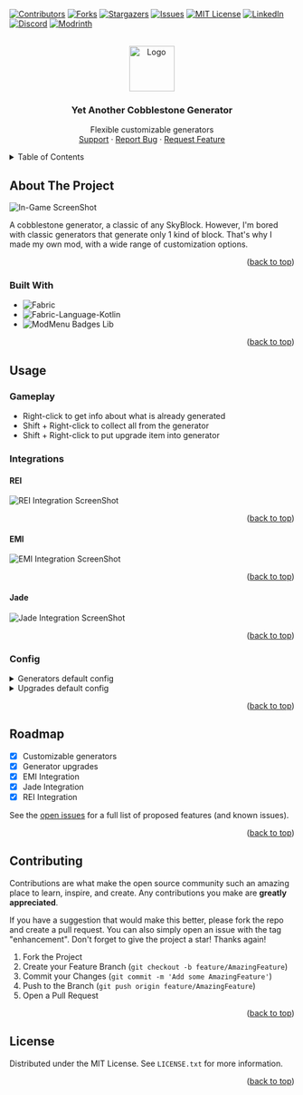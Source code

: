 <!-- Suppress IDEA Warnings -->
<!--suppress ALL -->

<a name="readme-top"></a>

[![Contributors][contributors-shield]][contributors-url]
[![Forks][forks-shield]][forks-url]
[![Stargazers][stars-shield]][stars-url]
[![Issues][issues-shield]][issues-url]
[![MIT License][license-shield]][license-url]
[![LinkedIn][linkedin-shield]][linkedin-url]
[![Discord][discord-shield]][discord-url]
[![Modrinth][modrinth-shield]][modrinth-url]

<br />
<div align="center">
  <a href="https://github.com/syorito-hatsuki/yet-another-cobble-gen">
    <img src="https://github.com/syorito-hatsuki/yet-another-cobble-gen/blob/1.20/src/main/resources/assets/yacg/icon.png" alt="Logo" width="80" height="80">
  </a>

<h3 align="center">Yet Another Cobblestone Generator</h3>

  <p align="center">
    Flexible customizable generators
    <br />
    <a href="https://discord.gg/pbwnMwnUD6">Support</a>
    ·
    <a href="https://github.com/syorito-hatsuki/yet-another-cobble-gen/issues">Report Bug</a>
    ·
    <a href="https://github.com/syorito-hatsuki/yet-another-cobble-gen/issues">Request Feature</a>
  </p>
</div>

<details>
  <summary>Table of Contents</summary>
  <ol>
    <li>
      <a href="#about-the-project">About The Project</a>
      <ul>
        <li><a href="#built-with">Built With</a></li>
      </ul>
    </li>
    <li>
      <a href="#usage">Usage</a>
      <ul>
        <li><a href="#gameplay">Gameplay</a></li>
        <li><a href="#integrations">Integrations</a>
                <ul>
                  <li><a href="#rei">REI</a></li>
                  <li><a href="#emi">EMI</a></li>
                  <li><a href="#jade">Jade</a></li>
                </ul>
              </li>
        <li><a href="#config">Config</a></li>
        </ul>
    <li><a href="#roadmap">Roadmap</a></li>
    <li><a href="#contributing">Contributing</a></li>
    <li><a href="#license">License</a></li>
  </ol>
</details>

## About The Project

![In-Game ScreenShot][screenshot]

A cobblestone generator, a classic of any SkyBlock. However, I'm bored with classic generators that generate only 1 kind
of block. That's why I made my own mod, with a wide range of customization options.

<p align="right">(<a href="#readme-top">back to top</a>)</p>

### Built With

* ![Fabric][fabric]
* ![Fabric-Language-Kotlin][fabric-language-kotlin]
* ![ModMenu Badges Lib][modmenu-badges-lib]

<p align="right">(<a href="#readme-top">back to top</a>)</p>

## Usage

### Gameplay

* Right-click to get info about what is already generated
* Shift + Right-click to collect all from the generator
* Shift + Right-click to put upgrade item into generator

### Integrations

#### REI

![REI Integration ScreenShot][rei-integration]
<p align="right">(<a href="#readme-top">back to top</a>)</p>

#### EMI

![EMI Integration ScreenShot][emi-integration]

<p align="right">(<a href="#readme-top">back to top</a>)</p>

#### Jade

![Jade Integration ScreenShot][jade-integration]

<p align="right">(<a href="#readme-top">back to top</a>)</p>

### Config

<details>
  <summary>Generators default config</summary>

```json
{
  "generators": {
    "cobble": [
      {
        "itemId": "minecraft:cobblestone",
        "coefficient": 100,
        "count": 1
      },
      {
        "itemId": "minecraft:cobbled_deepslate",
        "coefficient": 30,
        "count": 1
      },
      {
        "itemId": "minecraft:mossy_cobblestone",
        "coefficient": 10,
        "count": 1
      }
    ],
    "ore": [
      {
        "itemId": "minecraft:coal_ore",
        "coefficient": 100,
        "count": 1
      },
      {
        "itemId": "minecraft:copper_ore",
        "coefficient": 70,
        "count": 1
      },
      {
        "itemId": "minecraft:iron_ore",
        "coefficient": 50,
        "count": 1
      },
      {
        "itemId": "minecraft:gold_ore",
        "coefficient": 30,
        "count": 1
      },
      {
        "itemId": "minecraft:redstone_ore",
        "coefficient": 20,
        "count": 1
      },
      {
        "itemId": "minecraft:lapis_ore",
        "coefficient": 20,
        "count": 1
      },
      {
        "itemId": "minecraft:diamond_ore",
        "coefficient": 15,
        "count": 1
      },
      {
        "itemId": "minecraft:emerald_ore",
        "coefficient": 10,
        "count": 1
      },
      {
        "itemId": "minecraft:nether_quartz_ore",
        "coefficient": 5,
        "count": 1
      }
    ],
    "stone": [
      {
        "itemId": "minecraft:stone",
        "coefficient": 100,
        "count": 1
      },
      {
        "itemId": "minecraft:diorite",
        "coefficient": 50,
        "count": 1
      },
      {
        "itemId": "minecraft:granite",
        "coefficient": 50,
        "count": 1
      },
      {
        "itemId": "minecraft:andesite",
        "coefficient": 50,
        "count": 1
      },
      {
        "itemId": "minecraft:calcite",
        "coefficient": 20,
        "count": 1
      },
      {
        "itemId": "minecraft:dripstone_block",
        "coefficient": 20,
        "count": 1
      },
      {
        "itemId": "minecraft:deepslate",
        "coefficient": 5,
        "count": 1
      }
    ]
  }
}
```

</details>

<details>
    <summary>Upgrades default config</summary>

```json
{
  "COUNT": 2,
  "COEFFICIENT": 2,
  "SPEED": 2
}
```

</details>

<p align="right">(<a href="#readme-top">back to top</a>)</p>

## Roadmap

- [x] Customizable generators
- [x] Generator upgrades
- [x] EMI Integration
- [x] Jade Integration
- [x] REI Integration

See the [open issues](https://github.com/syorito-hatsuki/yet-another-cobble-gen/issues) for a full list of proposed
features (and known issues).

<p align="right">(<a href="#readme-top">back to top</a>)</p>

## Contributing

Contributions are what make the open source community such an amazing place to learn, inspire, and create. Any
contributions you make are **greatly appreciated**.

If you have a suggestion that would make this better, please fork the repo and create a pull request. You can also
simply open an issue with the tag "enhancement".
Don't forget to give the project a star! Thanks again!

1. Fork the Project
2. Create your Feature Branch (`git checkout -b feature/AmazingFeature`)
3. Commit your Changes (`git commit -m 'Add some AmazingFeature'`)
4. Push to the Branch (`git push origin feature/AmazingFeature`)
5. Open a Pull Request

<p align="right">(<a href="#readme-top">back to top</a>)</p>

## License

Distributed under the MIT License. See `LICENSE.txt` for more information.

<p align="right">(<a href="#readme-top">back to top</a>)</p>

[contributors-shield]: https://img.shields.io/github/contributors/syorito-hatsuki/yet-another-cobble-gen.svg?style=for-the-badge

[contributors-url]: https://github.com/syorito-hatsuki/yet-another-cobble-gen/graphs/contributors

[forks-shield]: https://img.shields.io/github/forks/syorito-hatsuki/yet-another-cobble-gen.svg?style=for-the-badge

[forks-url]: https://github.com/syorito-hatsuki/yet-another-cobble-gen/network/members

[stars-shield]: https://img.shields.io/github/stars/syorito-hatsuki/yet-another-cobble-gen.svg?style=for-the-badge

[stars-url]: https://github.com/syorito-hatsuki/yet-another-cobble-gen/stargazers

[issues-shield]: https://img.shields.io/github/issues/syorito-hatsuki/yet-another-cobble-gen.svg?style=for-the-badge

[issues-url]: https://github.com/syorito-hatsuki/yet-another-cobble-gen/issues

[license-shield]: https://img.shields.io/github/license/syorito-hatsuki/yet-another-cobble-gen.svg?style=for-the-badge

[license-url]: https://github.com/syorito-hatsuki/yet-another-cobble-gen/blob/master/LICENSE.txt

[linkedin-shield]: https://img.shields.io/badge/-LinkedIn-black.svg?style=for-the-badge&logo=linkedin&colorB=555

[linkedin-url]: https://linkedin.com/in/kit-lehto

[screenshot]: https://cdn-raw.modrinth.com/data/xPsKRMUF/images/047a2072ffe8fe5368479d0560eb2bbca2b1ef5f.png

[rei-integration]: https://cdn.modrinth.com/data/xPsKRMUF/images/8728ef2189b41115e4c77036d2bf997e44dea665.png

[emi-integration]: https://cdn.modrinth.com/data/xPsKRMUF/images/3a52d6a7b75930e96866daba0f51d3b52db020da.png

[jade-integration]: https://localhost/

[fabric]: https://img.shields.io/badge/fabric%20api-DBD0B4?style=for-the-badge

[fabric-language-kotlin]: https://img.shields.io/badge/fabric%20language%20kotlin-7F52FF?style=for-the-badge&logo=kotlin&logoColor=white

[modmenu-badges-lib]: https://img.shields.io/badge/modmenu%20badges%20lib-434956?style=for-the-badge

[discord-shield]: https://img.shields.io/discord/1032138561618726952?logo=discord&logoColor=white&style=for-the-badge&label=Discord

[discord-url]: https://discord.gg/pbwnMwnUD6

[modrinth-shield]: https://img.shields.io/modrinth/v/yacg?label=Modrinth&style=for-the-badge

[modrinth-url]: https://modrinth.com/mod/yacg
